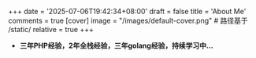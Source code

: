 +++
date = '2025-07-06T19:42:34+08:00'
draft = false
title = 'About Me'
comments = true
[cover]
image = "/images/default-cover.png"  # 路径基于 /static/
relative = true
+++

* **三年PHP经验，2年全栈经验，三年golang经验，持续学习中...**
